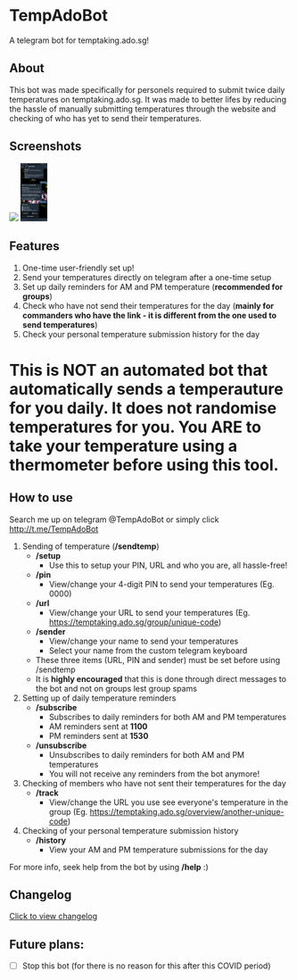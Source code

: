 # TempAdoBot
A telegram bot for temptaking.ado.sg!

## About
This bot was made specifically for personels required to submit twice daily temperatures on temptaking.ado.sg. It was made to better lifes by reducing the hassle of manually submitting temperatures through the website and checking of who has yet to send their temperatures.

## Screenshots
<img src = "/screenshot.jpg" width="48"> <img src = "/screenshot1.jpg" width="48">

## Features
1. One-time user-friendly set up!
2. Send your temperatures directly on telegram after a one-time setup
3. Set up daily reminders for AM and PM temperature (**recommended for groups**)
4. Check who have not send their temperatures for the day (**mainly for commanders who have the link - it is different from the one used to send temperatures**)
5. Check your personal temperature submission history for the day

# This is NOT an automated bot that automatically sends a temperauture for you daily. It does not randomise temperatures for you. You ARE to take your temperature using a thermometer before using this tool.

## How to use
Search me up on telegram @TempAdoBot or simply click http://t.me/TempAdoBot

1. Sending of temperature (**__/sendtemp__**)
   - **__/setup__**
     - Use this to setup your PIN, URL and who you are, all hassle-free!
   - **__/pin__**
     - View/change your 4-digit PIN to send your temperatures (Eg. 0000)
   - **__/url__**
     - View/change your URL to send your temperatures (Eg. https://temptaking.ado.sg/group/unique-code)
   - **__/sender__**
     - View/change your name to send your temperatures
     - Select your name from the custom telegram keyboard
   - These three items (URL, PIN and sender) must be set before using /sendtemp
   - It is **highly encouraged** that this is done through direct messages to the bot and not on groups lest group spams
2. Setting up of daily temperature reminders
   - **__/subscribe__**
     - Subscribes to daily reminders for both AM and PM temperatures
     - AM reminders sent at **__1100__**
     - PM reminders sent at **__1530__**
   - **__/unsubscribe__**
     - Unsubscribes to daily reminders for both AM and PM temperatures
     - You will not receive any reminders from the bot anymore!
3. Checking of members who have not sent their temperatures for the day
   - **__/track__**
     - View/change the URL you use see everyone's temperature in the group (Eg. https://temptaking.ado.sg/overview/another-unique-code)
4. Checking of your personal temperature submission history
   - **__/history__**
     - View your AM and PM temperature submissions for the day

For more info, seek help from the bot by using **__/help__** :)

## Changelog
[Click to view changelog](/CHANGELOG.md)

## Future plans:
- [ ] Stop this bot (for there is no reason for this after this COVID period)
